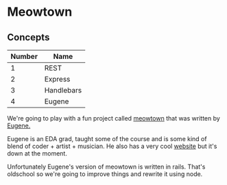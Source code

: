 # Meowtown

## Concepts

Number | Name
-------|------
1 | REST
2 | Express
3 | Handlebars
4 | Eugene


We're going to play with a fun project called [meowtown](http://meowtown.herokuapp.com/cats) that was written by [Eugene.](https://github.com/data-doge)


Eugene is an EDA grad, taught some of the course and is some kind of blend of coder + artist + musician. He also has a very cool [website](http://fuckafucka.com) but it's down at the moment.

Unfortunately Eugene's version of meowtown is written in rails. That's oldschool so we're going to improve things and rewrite it using node.


